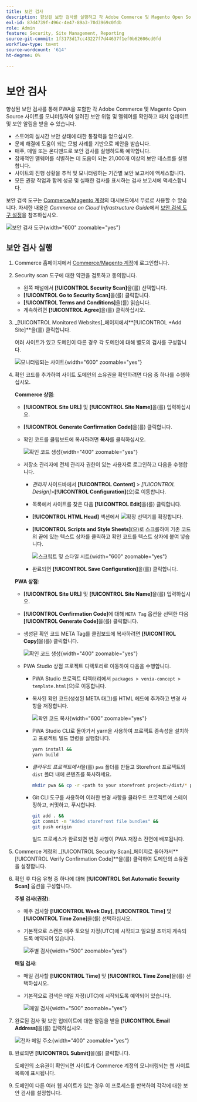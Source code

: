 ```yaml
---
title: 보안 검사
description: 향상된 보안 검사를 실행하고 각 Adobe Commerce 및 Magento Open Source 사이트를 모니터링하는 방법에 대해 알아봅니다.
exl-id: 87d4739f-496c-4e47-89a3-70d3969c0fdb
role: Admin
feature: Security, Site Management, Reporting
source-git-commit: 1f3173d17cc43227f7d44637f1ef0b62606cd0fd
workflow-type: tm+mt
source-wordcount: '614'
ht-degree: 0%

---
```


# 보안 검사

향상된 보안 검사를 통해 PWA을 포함한 각 Adobe Commerce 및 Magento Open Source 사이트를 모니터링하여 알려진 보안 위험 및 맬웨어를 확인하고 패치 업데이트 및 보안 알림을 받을 수 있습니다.

- 스토어의 실시간 보안 상태에 대한 통찰력을 얻으십시오.
- 문제 해결에 도움이 되는 모범 사례를 기반으로 제안을 받습니다.
- 매주, 매일 또는 온디맨드로 보안 검사를 실행하도록 예약합니다.
- 잠재적인 맬웨어를 식별하는 데 도움이 되는 21,000개 이상의 보안 테스트를 실행합니다.
- 사이트의 진행 상황을 추적 및 모니터링하는 기간별 보안 보고서에 액세스합니다.
- 모든 권장 작업과 함께 성공 및 실패한 검사를 표시하는 검사 보고서에 액세스합니다.

보안 검색 도구는 [Commerce/Magento 계정](../getting-started/commerce-account-create.md)의 대시보드에서 무료로 사용할 수 있습니다. 자세한 내용은 _Commerce on Cloud Infrastructure Guide_&#x200B;에서 [보안 검색 도구 설정](https://experienceleague.adobe.com/docs/commerce-cloud-service/user-guide/launch/overview.html#set-up-the-security-scan-tool)을 참조하십시오.

![보안 검사 도구](./assets/magento-security-scan.png){width="600" zoomable="yes"}

## 보안 검사 실행

1. Commerce 홈페이지에서 [Commerce/Magento 계정](../getting-started/commerce-account-create.md)에 로그인합니다.

1. Security scan 도구에 대한 약관을 검토하고 동의합니다.

   - 왼쪽 패널에서 **[!UICONTROL Security Scan]**&#x200B;을(를) 선택합니다.
   - **[!UICONTROL Go to Security Scan]**&#x200B;을(를) 클릭합니다.
   - **[!UICONTROL Terms and Conditions]**&#x200B;을(를) 읽습니다.
   - 계속하려면 **[!UICONTROL Agree]**&#x200B;을(를) 클릭하십시오.

1. _[!UICONTROL Monitored Websites]_페이지에서&#x200B;**[!UICONTROL +Add Site]**을(를) 클릭합니다.

   여러 사이트가 있고 도메인이 다른 경우 각 도메인에 대해 별도의 검사를 구성합니다.

   ![모니터링되는 사이트](./assets/monitored-website.png){width="600" zoomable="yes"}

1. 확인 코드를 추가하여 사이트 도메인의 소유권을 확인하려면 다음 중 하나를 수행하십시오.

   **Commerce 상점**:

   - **[!UICONTROL Site URL]** 및 **[!UICONTROL Site Name]**&#x200B;을(를) 입력하십시오.
   - **[!UICONTROL Generate Confirmation Code]**&#x200B;을(를) 클릭합니다.
   - 확인 코드를 클립보드에 복사하려면 **복사**&#x200B;를 클릭하십시오.

     ![확인 코드 생성](./assets/scan-site1.png){width="400" zoomable="yes"}

   - 저장소 관리자에 전체 관리자 권한이 있는 사용자로 로그인하고 다음을 수행합니다.

      - _관리자_ 사이드바에서 **[!UICONTROL Content]** > _[!UICONTROL Design]_>**[!UICONTROL Configuration]**(으)로 이동합니다.
      - 목록에서 사이트를 찾은 다음 **[!UICONTROL Edit]**&#x200B;을(를) 클릭합니다.
      - **[!UICONTROL HTML Head]** 섹션에서 ![확장 선택기](../assets/icon-display-expand.png)를 확장합니다.
      - **[!UICONTROL Scripts and Style Sheets]**(으)로 스크롤하여 기존 코드의 끝에 있는 텍스트 상자를 클릭하고 확인 코드를 텍스트 상자에 붙여 넣습니다.

        ![스크립트 및 스타일 시트](./assets/scan-paste-code.png){width="600" zoomable="yes"}

      - 완료되면 **[!UICONTROL Save Configuration]**&#x200B;을(를) 클릭합니다.

   **PWA 상점**:

   - **[!UICONTROL Site URL]** 및 **[!UICONTROL Site Name]**&#x200B;을(를) 입력하십시오.

   - **[!UICONTROL Confirmation Code]**&#x200B;에 대해 `META Tag` 옵션을 선택한 다음 **[!UICONTROL Generate Code]**&#x200B;을(를) 클릭합니다.

   - 생성된 확인 코드 META Tag를 클립보드에 복사하려면 **[!UICONTROL Copy]**&#x200B;을(를) 클릭합니다.

     ![확인 코드 생성](./assets/scan-site2.png){width="400" zoomable="yes"}

   - PWA Studio 상점 프로젝트 디렉토리로 이동하여 다음을 수행합니다.

      - PWA Studio 프로젝트 디렉터리에서 `packages > venia-concept > template.html`(으)로 이동합니다.
      - 복사된 확인 코드(생성된 META 태그)를 HTML 헤드에 추가하고 변경 사항을 저장합니다.

        ![확인 코드 복사](./assets/code-pwa.png){width="600" zoomable="yes"}

      - PWA Studio CLI로 돌아가서 yarn을 사용하여 프로젝트 종속성을 설치하고 프로젝트 빌드 명령을 실행합니다.

        ```sh
        yarn install &&
        yarn build
        ```

      - *클라우드 프로젝트에서*&#x200B;을(를) `pwa` 폴더를 만들고 Storefront 프로젝트의 `dist` 폴더 내에 콘텐츠를 복사하세요.

        ```sh
        mkdir pwa && cp -r <path to your storefront project>/dist/* pwa
        ```

      - Git CLI 도구를 사용하여 이러한 변경 사항을 클라우드 프로젝트에 스테이징하고, 커밋하고, 푸시합니다.

        ```sh
        git add . &&
        git commit -m "Added storefront file bundles" &&
        git push origin
        ```

        빌드 프로세스가 완료되면 변경 사항이 PWA 저장소 전면에 배포됩니다.

1. Commerce 계정의 _[!UICONTROL Security Scan]_페이지로 돌아가서&#x200B;**[!UICONTROL Verify Confirmation Code]**을(를) 클릭하여 도메인의 소유권을 설정합니다.

1. 확인 후 다음 유형 중 하나에 대해 **[!UICONTROL Set Automatic Security Scan]** 옵션을 구성합니다.

   **주별 검사(권장)**:

   - 매주 검사할 **[!UICONTROL Week Day]**, **[!UICONTROL Time]** 및 **[!UICONTROL Time Zone]**&#x200B;을(를) 선택하십시오.
   - 기본적으로 스캔은 매주 토요일 자정(UTC)에 시작되고 일요일 초까지 계속되도록 예약되어 있습니다.

     ![주별 검사](./assets/scan-weekly.png){width="500" zoomable="yes"}

   **매일 검사**:

   - 매일 검사할 **[!UICONTROL Time]** 및 **[!UICONTROL Time Zone]**&#x200B;을(를) 선택하십시오.
   - 기본적으로 검색은 매일 자정(UTC)에 시작되도록 예약되어 있습니다.

     ![매일 검사](./assets/scan-daily.png){width="500" zoomable="yes"}

1. 완료된 검사 및 보안 업데이트에 대한 알림을 받을 **[!UICONTROL Email Address]**&#x200B;을(를) 입력하십시오.

   ![전자 메일 주소](./assets/scan-notification-email.png){width="400" zoomable="yes"}

1. 완료되면 **[!UICONTROL Submit]**&#x200B;을(를) 클릭합니다.

   도메인의 소유권이 확인되면 사이트가 Commerce 계정의 모니터링되는 웹 사이트 목록에 표시됩니다.

1. 도메인이 다른 여러 웹 사이트가 있는 경우 이 프로세스를 반복하여 각각에 대한 보안 검사를 설정합니다.
